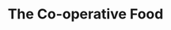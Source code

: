 ---
title: "The Co-operative Food"
url: /bishop-auckland/the-co-operative-food/
shop: Lebensmittel
---